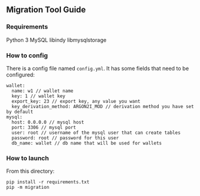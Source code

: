## Migration Tool Guide

### Requirements
Python 3
MySQL
libindy
libmysqlstorage

### How to config

There is a config file named `config.yml`. It has some fields that need to be configured:
```
wallet:
  name: w1 // wallet name
  key: 1 // wallet key
  export_key: 23 // export key, any value you want
  key_derivation_method: ARGON2I_MOD // derivation method you have set by default
mysql:
  host: 0.0.0.0 // mysql host
  port: 3306 // mysql port
  user: root // username of the mysql user that can create tables
  password: root // password for this user
  db_name: wallet // db name that will be used for wallets
```

### How to launch

From this directory:
```
pip install -r requirements.txt
pip -m migration
```